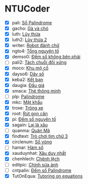 # NTUCoder

- [x] pali: [Số Palindrome](http://laptrinh.ntu.edu.vn/Problem/Details/41)
- [x] gacho: [Gà và chó](http://laptrinh.ntu.edu.vn/Problem/Details/116)
- [x] luth: [Lũy thừa](http://laptrinh.ntu.edu.vn/Problem/Details/1156)
- [x] luth2: [Lũy thừa 2](http://laptrinh.ntu.edu.vn/Problem/Details/2240)
- [x] writer: [Robot đánh chữ](http://laptrinh.ntu.edu.vn/Problem/Details/3255)
- [x] ngto4: [Tổng nguyên tố](http://laptrinh.ntu.edu.vn/Problem/Details/3256)
- [x] demso0: [Đếm số không bên phải](http://laptrinh.ntu.edu.vn/Problem/Details/3330)
- [ ] pali2: [Tách chuỗi đối xứng](http://laptrinh.ntu.edu.vn/Problem/Details/3332)
- [x] moco: [Khu mộ cổ](http://laptrinh.ntu.edu.vn/Problem/Details/3343)
- [x] dayso6: [Dãy số](http://laptrinh.ntu.edu.vn/Problem/Details/3344)
- [x] keba2: [Kết bạn](http://laptrinh.ntu.edu.vn/Problem/Details/3345)
- [x] daugia: [Đấu giá](http://laptrinh.ntu.edu.vn/Problem/Details/3346)
- [x] smaca: [Thẻ thông minh](http://laptrinh.ntu.edu.vn/Problem/Details/3349)
- [ ] plp: [Palindrome](http://laptrinh.ntu.edu.vn/Problem/Details/3363)
- [x] mkc: [Mật khẩu](http://laptrinh.ntu.edu.vn/Problem/Details/3368)
- [x] troxe: [Trông xe](http://laptrinh.ntu.edu.vn/Problem/Details/3386)
- [x] root: [Rút gọn căn](http://laptrinh.ntu.edu.vn/Problem/Details/4419)
- [x] pi: [Đếm số nguyên tố](http://laptrinh.ntu.edu.vn/Problem/Details/4472)
- [x] sagain: [Lại là xâu](http://laptrinh.ntu.edu.vn/Problem/Details/5536)
- [ ] quanma: [Quân Mã](http://laptrinh.ntu.edu.vn/Problem/Details/5539)
- [x] findtext: [Trò chơi tìm chữ 3](http://laptrinh.ntu.edu.vn/Problem/Details/5548)
- [x] circlenum: [Số vòng](http://laptrinh.ntu.edu.vn/Problem/Details/5551)
- [ ] hamar: [Hàm số](http://laptrinh.ntu.edu.vn/Problem/Details/5557)
- [x] xauduynhat: [Xâu duy nhất](http://laptrinh.ntu.edu.vn/Problem/Details/5573)
- [x] chenhlech: [Chênh lệch](http://laptrinh.ntu.edu.vn/Problem/Details/5574)
- [ ] editpic: [Chỉnh sửa ảnh](http://laptrinh.ntu.edu.vn/Problem/Details/5588)
- [ ] cntpalin: [Đếm số Palindrome](http://laptrinh.ntu.edu.vn/Problem/Details/5600)
- [x] TutOnEqua: [Tutoring on equations](http://laptrinh.ntu.edu.vn/Problem/Details/5606)

